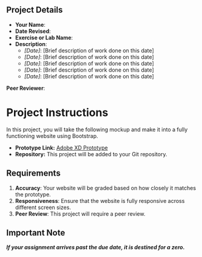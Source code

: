 ## Project Details

- **Your Name**:  
- **Date Revised**:  
- **Exercise or Lab Name**:  
- **Description**:  
  - *[Date]*: [Brief description of work done on this date]
  - *[Date]*: [Brief description of work done on this date]
  - *[Date]*: [Brief description of work done on this date]
  - *[Date]*: [Brief description of work done on this date]
  - *[Date]*: [Brief description of work done on this date]
 
**Peer Reviewer**: 



# Project Instructions

In this project, you will take the following mockup and make it into a fully functioning website using Bootstrap.

- **Prototype Link:** [Adobe XD Prototype](https://xd.adobe.com/spec/3e3b745f-aa5a-460e-5fd7-8cc90c248d21-480a/screen/2bce9ed2-c1ed-4a71-ae23-37c1e019d677/)
- **Repository:** This project will be added to your Git repository.

## Requirements

1. **Accuracy**: Your website will be graded based on how closely it matches the prototype.
2. **Responsiveness**: Ensure that the website is fully responsive across different screen sizes.
3. **Peer Review**: This project will require a peer review.

## Important Note

***If your assignment arrives past the due date, it is destined for a zero.***

